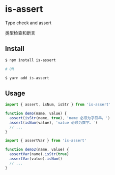 # is-assert

Type check and assert

类型检查和断言

## Install

```sh
$ npm install is-assert

# OR

$ yarn add is-assert
```

## Usage

```js
import { assert, isNum, isStr } from 'is-assert'

function demo(name, value) {
  assert(isStr(name, true), 'name 必须为字符串。')
  assert(isNum(value), 'value 必须为数字。')
  // ...
}
```

```js
import { assertVar } from 'is-assert'

function demo2(name, value) {
  assertVar(name).isStr(true)
  assertVar(value).isNum()
  // ...
}
```

